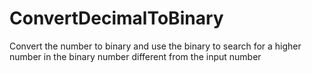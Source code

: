 # ConvertDecimalToBinary
Convert the number to binary and use the binary to search for a higher number in the binary number different from the input number
